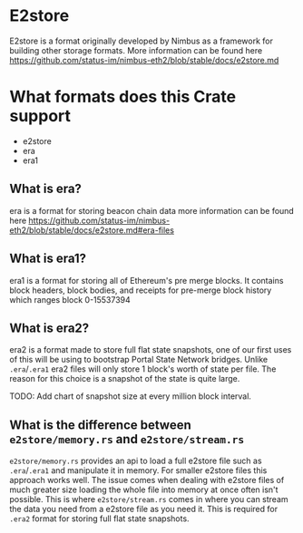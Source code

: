 # E2store

E2store is a format originally developed by Nimbus as a framework for building other storage formats. More information can be found here https://github.com/status-im/nimbus-eth2/blob/stable/docs/e2store.md


# What formats does this Crate support
- e2store
- era
- era1

## What is era?
era is a format for storing beacon chain data more information can be found here https://github.com/status-im/nimbus-eth2/blob/stable/docs/e2store.md#era-files

## What is era1?

era1 is a format for storing all of Ethereum's pre merge blocks. It contains block headers, block bodies, and receipts for pre-merge block history which ranges block 0-15537394

## What is era2?

era2 is a format made to store full flat state snapshots, one of our first uses of this will be using to bootstrap Portal State Network bridges. Unlike `.era`/`.era1` era2 files will only store 1 block's worth of state per file. The reason for this choice is a snapshot of the state is quite large.

TODO: Add chart of snapshot size at every million block interval.

## What is the difference between `e2store/memory.rs` and `e2store/stream.rs`

`e2store/memory.rs` provides an api to load a full e2store file such as `.era`/`.era1` and manipulate it in memory. For smaller e2store files this approach works well. The issue comes when dealing with e2store files of much greater size loading the whole file into memory at once often isn't possible. This is where `e2store/stream.rs` comes in where you can stream the data you need from a e2store file as you need it. This is required for `.era2` format for storing full flat state snapshots.
